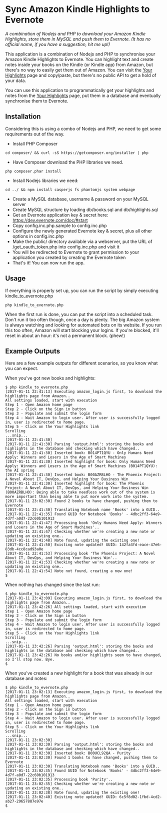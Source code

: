 # Sync Amazon Kindle Highlights to Evernote

*A combination of Nodejs and PHP to download your Amazon Kindle Highlights, store them in MySQL and push them to Evernote. (It has no official name, if you have a suggestion, hit me up!)*

This application is a combination of Nodejs and PHP to synchronise your Amazon Kindle Highlights to Evernote. You can highlight text and create notes inside your books on the Kindle (or Kindle app) from Amazon, but there's no way to easily get them out of Amazon. You can visit the [Your Highlights](https://kindle.amazon.com/your_highlights) page and copy/paste, but there's no public API to get a hold of your data.

You can use this application to programmatically get your highlights and notes from the [Your Highlights](https://kindle.amazon.com/your_highlights) page, put them in a database and eventually synchronise them to Evernote.

## Installation

Considering this is using a combo of Nodejs and PHP, we need to get some requirements out of the way.
- Install PHP Composer
```
cd composer/ && curl -sS https://getcomposer.org/installer | php
```
- Have Composer download the PHP libraries we need.
```
php composer.phar install
```
- Install Nodejs libraries we need:
```
cd ../ && npm install casperjs fs phantomjs system webpage
```


- Create a MySQL database, username & password on your MySQL server
- Create MySQL structure by loading db/books.sql and db/highlights.sql
- Get an Evernote application key & secret here: https://dev.evernote.com/doc/#start
- Copy config.inc.php.sample to config.inc.php
- Configure the newly generated Evernote key & secret, plus all other options in config.inc.php
- Make the public/ directory available via a webserver, put the URL of /get_oauth_token.php into config.inc.php and visit it
- You will be redirected to Evernote to grant permission to your application you created by creating the Evernote token
- That's it! You can now run the app.

## Usage
If everything is properly set up, you can run the script by simply executing kindle_to_evernote.php

```
php kindle_to_evernote.php
```

When the first run is done, you can put the script into a scheduled task. Don't run it too often though, once a day is plenty. The big Amazon system is always watching and looking for automated bots on its website. If you run this too often, Amazon will start blocking your logins. If you're blocked, it'll reset in about an hour: it's not a permanent block. (phew!)

## Example Outputs
Here are a few example outputs for different scenarios, so you know what you can expect.

When you've got new books and highlights:

```
$ php kindle_to_evernote.php
[2017-01-11 22:41:13] Executing amazon_login.js first, to download the highlights page from Amazon..
All settings loaded, start with execution
Step 1 - Open Amazon home page
Step 2 - Click on the Sign in button
Step 3 - Populate and submit the login form
Step 4 - Wait Amazon to login user. After user is successfully logged in, user is redirected to home page.
Step 5 - Click on the Your Highlights link
Scrolling
...snip...
[2017-01-11 22:41:30]
[2017-01-11 22:41:30] Parsing 'output.html': storing the books and highlights in the database and checking which have changed..
[2017-01-11 22:41:30] Inserted book: B014PT1QYU - Only Humans Need Apply: Winners and Losers in the Age of Smart Machines
[2017-01-11 22:41:30] Inserted highlight for book: Only Humans Need Apply: Winners and Losers in the Age of Smart Machines (B014PT1QYU): the AI spring
[2017-01-11 22:41:30] Inserted book: B00AZRBLHO - The Phoenix Project: A Novel About IT, DevOps, and Helping Your Business Win
[2017-01-11 22:41:30] Inserted highlight for book: The Phoenix Project: A Novel About IT, DevOps, and Helping Your Business Win (B00AZRBLHO): Being able to take needless work out of the system is more important than being able to put more work into the system.
[2017-01-11 23:02:30] Found 2 books to have changed, pushing them to Evernote
[2017-01-11 22:41:30] Translating Notebook name 'Books' into a GUID..
[2017-01-11 22:41:35] Found GUID for Notebook 'Books' - 4dbc2ff3-64e9-4d7f-a0d7-22c60b101913
[2017-01-11 22:41:47] Processing book 'Only Humans Need Apply: Winners and Losers in the Age of Smart Machines'..
[2017-01-11 22:41:47] Checking whether we're creating a new note or updating an existing one..
[2017-01-11 22:41:48] Note found, updating the existing one!
[2017-01-11 22:41:50] Existing note updated! GUID: 142fa3fd-eace-47e6-83db-4cc8cad93a0e
[2017-01-11 22:41:53] Processing book 'The Phoenix Project: A Novel About IT, DevOps, and Helping Your Business Win'..
[2017-01-11 22:41:53] Checking whether we're creating a new note or updating an existing one..
[2017-01-11 22:41:54] Note not found, creating a new one!
$
```

When nothing has changed since the last run:

```
$ php kindle_to_evernote.php
[2017-01-11 23:42:09] Executing amazon_login.js first, to download the highlights page from Amazon..
[2017-01-11 23:42:26] All settings loaded, start with execution
Step 1 - Open Amazon home page
Step 2 - Click on the Sign in button
Step 3 - Populate and submit the login form
Step 4 - Wait Amazon to login user. After user is successfully logged in, user is redirected to home page.
Step 5 - Click on the Your Highlights link
Scrolling
...snip...
[2017-01-11 23:42:26] Parsing 'output.html': storing the books and highlights in the database and checking which have changed..
[2017-01-11 23:42:26] No books and/or highlights seem to have changed, so I'll stop now. Bye.
$
```

When you've created a new highlight for a book that was already in our database and notes:

```
$ php kindle_to_evernote.php
[2017-01-11 23:02:13] Executing amazon_login.js first, to download the highlights page from Amazon..
All settings loaded, start with execution
Step 1 - Open Amazon home page
Step 2 - Click on the Sign in button
Step 3 - Populate and submit the login form
Step 4 - Wait Amazon to login user. After user is successfully logged in, user is redirected to home page.
Step 5 - Click on the Your Highlights link
Scrolling
...snip...
[2017-01-11 23:02:30]
[2017-01-11 23:02:30] Parsing 'output.html': storing the books and highlights in the database and checking which have changed..
[2017-01-11 23:02:30] Inserted book: B00UCL92QA - Purity
[2017-01-11 23:02:30] Found 1 books to have changed, pushing them to Evernote
[2017-01-11 23:02:30] Translating Notebook name 'Books' into a GUID..
[2017-01-11 23:02:35] Found GUID for Notebook 'Books' - 4dbc2ff3-64e9-4d7f-a0d7-22c60b101913
[2017-01-11 23:02:35] Processing book 'Purity'..
[2017-01-11 23:02:35] Checking whether we're creating a new note or updating an existing one..
[2017-01-11 23:02:38] Note found, updating the existing one!
[2017-01-11 23:02:40] Existing note updated! GUID: 6c5f8d02-1fbd-4cd2-ab27-29657887e97e
$
```
